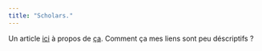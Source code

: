 ```yaml
---
title: "Scholars."
---
```


Un article [ici](http://www.nytimes.com/2004/11/18/technology/18google.html) à
propos de [ça](http://scholars.google.com). Comment ça mes liens sont peu
déscriptifs ?

